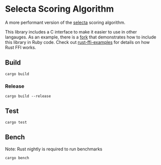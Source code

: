 # Selecta Scoring Algorithm

A more performant version of the [selecta][selecta] scoring algorithm.

This library includes a C interface to make it easier to use in other
langauges. As an example, there is a [fork][selecta-hjr3] that demonstrates
how to include this library in Ruby code. Check out [rust-ffi-examples][rust-ffi-examples]
for details on how Rust FFI works.

## Build

`cargo build`

### Release

`cargo build --release`

## Test

`cargo test`

## Bench

Note: Rust nightly is required to run benchmarks

`cargo bench`

[selecta]: https://github.com/garybernhardt/selecta
[selecta-hjr3]: https://github.com/hjr3/selecta/tree/rust
[rust-ffi-examples]: https://github.com/alexcrichton/rust-ffi-examples
